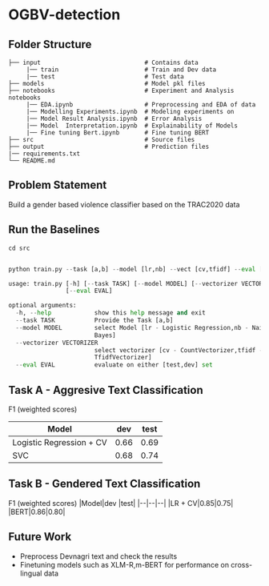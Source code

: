 # OGBV-detection

## Folder Structure
    
    ├── input                             # Contains data 
         |── train                        # Train and Dev data
         |── test                         # Test data
    ├── models                            # Model pkl files  
    ├── notebooks                         # Experiment and Analysis notebooks 
         |── EDA.ipynb                    # Preprocessing and EDA of data
         |── Modelling Experiments.ipynb  # Modeling experiments on 
         |── Model Result Analysis.ipynb  # Error Analysis 
         |── Model  Interpretation.ipynb  # Explainability of Models
         |── Fine tuning Bert.ipynb       # Fine tuning BERT
    ├── src                               # Source files
    ├── output                            # Prediction files
    |── requirements.txt
    └── README.md                   
## Problem Statement

Build a gender based violence classifier based on the TRAC2020 data

## Run the Baselines
```
cd src
```
```python

python train.py --task [a,b] --model [lr,nb] --vect [cv,tfidf] --eval [test,dev]

usage: train.py [-h] [--task TASK] [--model MODEL] [--vectorizer VECTORIZER]
                [--eval EVAL]

optional arguments:
  -h, --help            show this help message and exit
  --task TASK           Provide the Task [a,b]
  --model MODEL         select Model [lr - Logistic Regression,nb - Naive
                        Bayes]
  --vectorizer VECTORIZER
                        select vectorizer [cv - CountVectorizer,tfidf -
                        TfidfVectorizer]
  --eval EVAL           evaluate on either [test,dev] set

```

## Task A - Aggresive Text Classification

F1 (weighted scores) 

|Model | dev | test|
|----|---|---|
|Logistic Regression + CV |0.66|0.69|
|SVC|0.68 |0.74 |

## Task B - Gendered Text Classification

F1 (weighted scores)
|Model|dev |test|
|--|--|--|
|LR + CV|0.85|0.75|
|BERT|0.86|0.80|


## Future Work

- Preprocess Devnagri text and check the results
- Finetuning models such as XLM-R,m-BERT for performance on cross-lingual data
